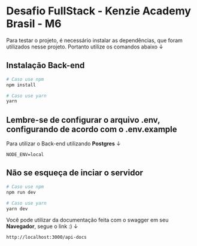 # Desafio FullStack - Kenzie Academy Brasil - M6

Para testar o projeto, é necessário instalar as dependências, que foram utilizados nesse projeto.
Portanto utilize os comandos abaixo ↓

## Instalação Back-end

```bash
# Caso use npm
npm install

# Caso use yarn
yarn
```

## Lembre-se de configurar o arquivo .env, configurando de acordo com o .env.example

Para utilizar o Back-end utilizando **Postgres** ↓

```
NODE_ENV=local
```

## Não se esqueça de inciar o servidor

```bash
# Caso use npm
npm run dev

# Caso use yarn
yarn dev
```

Você pode utilizar da documentação feita com o swagger em seu **Navegador**, segue o link :) ↓

```
http://localhost:3000/api-docs
```
